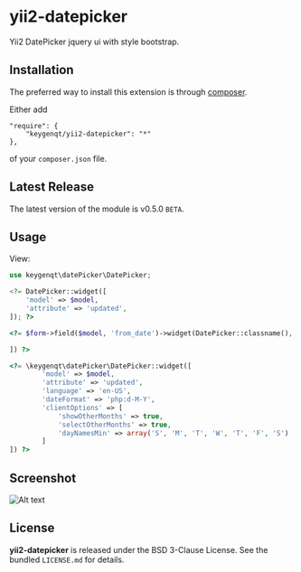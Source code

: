 yii2-datepicker
===================

Yii2 DatePicker jquery ui with style bootstrap.

## Installation

The preferred way to install this extension is through [composer](http://getcomposer.org/download/).

Either add

```
"require": {
    "keygenqt/yii2-datepicker": "*"
},
```

of your `composer.json` file.

## Latest Release

The latest version of the module is v0.5.0 `BETA`.

## Usage

View:

```php
use keygenqt\datePicker\DatePicker;

<?= DatePicker::widget([
    'model' => $model,
    'attribute' => 'updated',
]); ?>

<?= $form->field($model, 'from_date')->widget(DatePicker::classname(), [

]) ?>

<?= \keygenqt\datePicker\DatePicker::widget([
        'model' => $model,
        'attribute' => 'updated',
        'language' => 'en-US',
        'dateFormat' => 'php:d-M-Y',
        'clientOptions' => [
            'showOtherMonths' => true,
            'selectOtherMonths' => true,
            'dayNamesMin' => array('S', 'M', 'T', 'W', 'T', 'F', 'S')
        ]
]) ?>

```

## Screenshot

![Alt text](https://raw.githubusercontent.com/keygenqt/yii2-datepicker/master/screenshot/example.png?raw=true "Empty")

## License

**yii2-datepicker** is released under the BSD 3-Clause License. See the bundled `LICENSE.md` for details.


